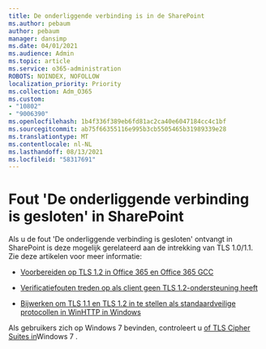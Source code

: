 ```yaml
---
title: De onderliggende verbinding is in de SharePoint
ms.author: pebaum
author: pebaum
manager: dansimp
ms.date: 04/01/2021
ms.audience: Admin
ms.topic: article
ms.service: o365-administration
ROBOTS: NOINDEX, NOFOLLOW
localization_priority: Priority
ms.collection: Adm_O365
ms.custom:
- "10802"
- "9006390"
ms.openlocfilehash: 1b4f336f389eb6fd81ac2ca40e6047184cc4c1bf
ms.sourcegitcommit: ab75f66355116e995b3cb5505465b31989339e28
ms.translationtype: MT
ms.contentlocale: nl-NL
ms.lasthandoff: 08/13/2021
ms.locfileid: "58317691"
---
```

# <a name="the-underlying-connection-was-closed-error-in-sharepoint"></a>Fout 'De onderliggende verbinding is gesloten' in SharePoint

Als u de fout 'De onderliggende verbinding is gesloten' ontvangt in SharePoint is deze mogelijk gerelateerd aan de intrekking van TLS 1.0/1.1. Zie deze artikelen voor meer informatie:

- [Voorbereiden op TLS 1.2 in Office 365 en Office 365 GCC](https://docs.microsoft.com/microsoft-365/compliance/prepare-tls-1.2-in-office-365)

- [Verificatiefouten treden op als client geen TLS 1.2-ondersteuning heeft](https://review.docs.microsoft.com/sharepoint/troubleshoot/administration/authentication-errors-tls12-support)

- [Bijwerken om TLS 1.1 en TLS 1.2 in te stellen als standaardveilige protocollen in WinHTTP in Windows](https://support.microsoft.com/topic/update-to-enable-tls-1-1-and-tls-1-2-as-default-secure-protocols-in-winhttp-in-windows-c4bd73d2-31d7-761e-0178-11268bb10392)

Als gebruikers zich op Windows 7 bevinden, controleert u [of TLS Cipher Suites in](https://docs.microsoft.com/windows/win32/secauthn/tls-cipher-suites-in-windows-7)Windows 7 .